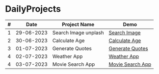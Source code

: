 # DailyProjects

| # |      Date     |    Project Name      |    Demo         | 
|---|---------------|----------------------|-----------------|
| 1 |  29-06-2023   | Search Image unplash |[Search Image](https://maged-ghabour.github.io/search_image/)  |                
| 2 |  30-06-2023   | Calculate Age        |[Calculate Age](https://maged-ghabour.github.io/calc_age/)     | 
| 3 |  01-07-2023   | Generate Quotes      |[Generate Quotes](https://maged-ghabour.github.io/generate_quotes/)|
| 4 |  02-07-2023   | Weather App          |[Weather App](https://maged-ghabour.github.io/weather-app/)|
| 4 |  03-07-2023   | Movie Search App          |[Movie Search App]()|







